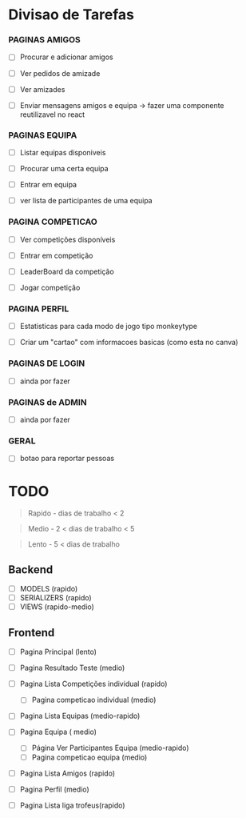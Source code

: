 # Divisao de Tarefas


### PAGINAS AMIGOS
- [ ] Procurar e adicionar amigos

- [ ] Ver pedidos de amizade

- [ ] Ver amizades

- [ ] Enviar mensagens amigos e equipa  -> fazer uma componente reutilizavel no react

### PAGINAS EQUIPA
- [ ] Listar equipas disponiveis

- [ ] Procurar uma certa equipa

- [ ] Entrar em equipa

- [ ] ver lista de participantes de uma equipa


### PAGINA COMPETICAO

- [ ] Ver competições disponíveis

- [ ] Entrar em competição

- [ ] LeaderBoard da competição

- [ ] Jogar competição

### PAGINA PERFIL

- [ ] Estatisticas para cada modo de jogo tipo monkeytype

- [ ] Criar um "cartao" com informacoes basicas (como esta no canva)


### PAGINAS DE LOGIN

- [ ] ainda por fazer

### PAGINAS de ADMIN

- [ ] ainda por fazer

### GERAL

- [ ] botao para reportar pessoas


# TODO
> Rapido - dias de trabalho < 2

> Medio -  2 < dias de trabalho < 5

> Lento - 5 < dias de trabalho

## Backend
- [ ] MODELS (rapido)
- [ ] SERIALIZERS (rapido)
- [ ] VIEWS (rapido-medio)

## Frontend
- [ ] Pagina Principal (lento)

- [ ] Pagina Resultado Teste (medio)

- [ ] Pagina Lista Competições individual (rapido)
  - [ ] Pagina competicao individual  (medio)

- [ ] Pagina Lista Equipas (medio-rapido)

- [ ] Pagina Equipa ( medio)
  - [ ] Página Ver Participantes Equipa (medio-rapido)
  - [ ] Pagina competicao equipa (medio)

- [ ] Pagina Lista Amigos (rapido)

- [ ] Pagina Perfil (medio)

- [ ] Pagina Lista liga trofeus(rapido)


